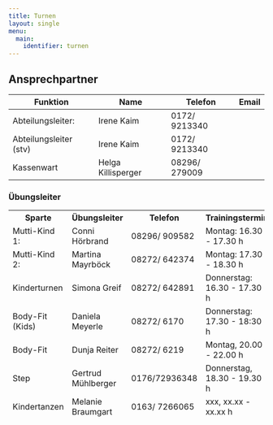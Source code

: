 ```yaml
---
title: Turnen
layout: single
menu:
  main:
    identifier: turnen
---
```


## Ansprechpartner

<table>
<thead> 
<tr>
<th>Funktion</th> <th>Name</th> <th>Telefon <br></th><th>Email</th>
</tr>
</thead> 
<tbody>
<tr class="odd">
<td>Abteilungsleiter:</td>
<td>Irene Kaim<br></td>
<td>0172/ 9213340</td>
<td><br></td>
</tr>
<tr class="even">
<td>Abteilungsleiter (stv)</td>
<td>Irene Kaim<br></td>
<td>0172/ 9213340<br></td>
<td></td>
</tr>
<tr class="odd">
<td>Kassenwart</td>
<td>Helga Killisperger<br></td>
<td>08296/ 279009<br></td>
<td>&nbsp;</td>
</tr>
</tbody>
</table>

### Übungsleiter

<table>
<thead> 
<tr>
<th>Sparte</th> <th>Übungsleiter</th> <th>Telefon</th> <th>Trainingstermin<br></th>
</tr>
<tr class="odd">
<td>Mutti-Kind 1:</td>
<td>Conni Hörbrand</td>
<td>08296/ 909582</td>
<td>Montag: 16.30 - 17.30 h</td>
</tr>
<tr class="even">
<td>Mutti-Kind 2:</td>
<td>Martina Mayrböck<br></td>
<td>08272/ 642374<br></td>
<td>Montag: 17.30 - 18.30 h<br></td>
</tr>
<tr class="odd">
<td>Kinderturnen</td>
<td>Simona Greif<br></td>
<td>08272/ 642891</td>
<td>Donnerstag: 16.30 - 17.30 h<br></td>
</tr>
<tr class="even">
<td>Body-Fit (Kids)<br></td>
<td>Daniela Meyerle<br></td>
<td>08272/ 6170</td>
<td>Donnerstag: 17.30 - 18:30 h<br></td>
</tr>
<tr class="odd">
<td>Body-Fit</td>
<td>Dunja Reiter</td>
<td>08272/ 6219</td>
<td>Montag, 20.00 - 22.00 h</td>
</tr>
<tr class="even">
<td>Step</td>
<td>Gertrud Mühlberger</td>
<td>0176/72936348</td>
<td>Donnerstag, 18.30 - 19.30 h</td>
</tr>
<tr class="odd">
<td>Kindertanzen</td>
<td>Melanie Braumgart</td>
<td>0163/ 7266065</td>
<td>xxx, xx.xx - xx.xx h</td>
</tr>
</thead> 
<tbody>
</tbody>
</table>
